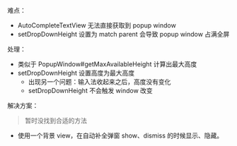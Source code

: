 

难点：

* AutoCompleteTextView 无法直接获取到 popup window
* setDropDownHeight 设置为 match parent 会导致 popup window 占满全屏



处理：

* 类似于 PopupWindow#getMaxAvailableHeight 计算出最大高度
* setDropDownHeight 设置高度为最大高度
  * 出现另一个问题：输入法收起来之后，高度没有变化
  * setDropDownHeight 不会触发 window 改变



解决方案：

> 暂时没找到合适的方法

* 使用一个背景 view，在自动补全弹窗 show、dismiss 的时候显示、隐藏。

